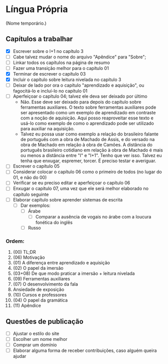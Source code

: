 # Língua Própria

(Nome temporário.)

## Capítulos a trabalhar

- [X] Escrever sobre o I+1 no capítulo 3
- [ ] Cabe talvez mudar o nome do arquivo "Apêndice" para "Sobre";
- [ ] Linkar todos os capítulos na página de resumo
- [ ] Fazer uma transição melhor para o capítulo 01
- [X] Terminar de escrever o capítulo 03
- [X] Incluir o capítulo sobre leitura nivelada no capítulo 3
- [ ] Deixar de lado por ora o capítulo "aprendizado e aquisição", ou fagocitá-lo e incluí-lo no capítulo 01 
- [ ] Aperfeiçoar o capítulo 04; talvez ele deva ser deixado por último
	- Não. Esse deve ser deixado para depois do capítulo sobre ferramentas auxiliares. O texto sobre ferramentas auxiliares pode ser apresentado como um exemplo de aprendizado em contraste com a noção de aquisição. Aqui posso reaproveitar esse texto e usá-lo como exemplo de como o aprendizado pode ser utilizado para auxiliar na aquisição.
	- Talvez eu possa usar como exemplo a relação do brasileiro falante de português com a obra de Machado de Assis, e do versado na obra de Machado em relação à obra de Camões. A distância do português brasileiro cotidiano em relação à obra de Machado é mais ou menos a distância entre "I" e "I+1". Tenho que ver isso. Talvez eu tenha que enxugar, espremer, torcer. É preciso testar e averiguar.
- [ ] Escrever o capítulo 05
- [ ] Considerar colocar o capítulo 06 como o primeiro de todos (no lugar do 01, e não do 00)
- [ ] Verificar se eu preciso editar e aperfeiçoar o capítulo 06
- [ ] Enxugar o capítulo 07, uma vez que ele será melhor elaborado no capítulo seguinte
- [ ] Elaborar capítulo sobre aprender sistemas de escrita
	- [ ] Dar exemplos:
		- [ ] Árabe
			- [ ] Comparar a ausência de vogais no árabe com a loucura fonética do inglês
		- [ ] Russo

### Ordem: 
1. (00) TL;DR
2. (06) Motivação
3. (01) A diferença entre aprendizado e aquisição
4. (02) O papel da imersão
5. (03+08) De que modo praticar a imersão + leitura nivelada
6. (09) Ferramentas auxiliares
7. (07) O desenvolvimento da fala
8. Ansiedade de exposição
8. (10) Cursos e professores
9. (04) O papel da gramática
10. (11) Apêndice

## Questões de publicação
- [ ] Ajustar o estilo do site
- [ ] Escolher um nome melhor
- [ ] Comprar um domínio
- [ ] Elaborar alguma forma de receber contribuições, caso alguém queira ajudar
